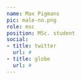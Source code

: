 ```yaml
---
name: Max Pigmans
pic: male-no.png
role: msc
position: MSc. student
social:
- title: twitter
  url: #
- title: globe
  url: #
---
```

